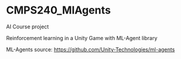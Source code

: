 # CMPS240_MlAgents

AI Course project

Reinforcement learning in a Unity Game with ML-Agent library

ML-Agents source:
https://github.com/Unity-Technologies/ml-agents

